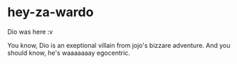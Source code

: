 # hey-za-wardo
Dio was here :v

You know, Dio is an exeptional villain from jojo's bizzare adventure. And you should know, he's waaaaaaay egocentric.
